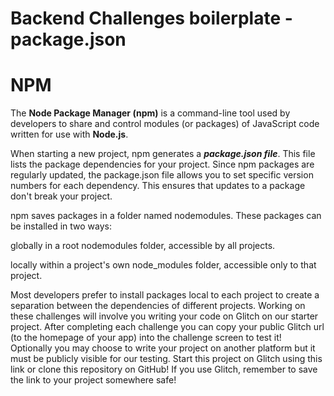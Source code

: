 # Backend Challenges boilerplate - package.json

# NPM

The **Node Package Manager (npm)** is a command-line tool used by developers to share and control modules (or packages) of JavaScript code written for use with **Node.js**. 
 
When starting a new project, npm generates a _**package.json file**_. This file lists the package dependencies for your project. Since npm packages are regularly updated, the package.json file allows you to set specific version numbers for each dependency. This ensures that updates to a package don't break your project. 
 
npm saves packages in a folder named nodemodules. These packages can be installed in two ways: 
 
 

globally in a root nodemodules folder, accessible by all projects. 

locally within a project's own node_modules folder, accessible only to that project. 

 
Most developers prefer to install packages local to each project to create a separation between the dependencies of different projects. Working on these challenges will involve you writing your code on Glitch on our starter project. After completing each challenge you can copy your public Glitch url (to the homepage of your app) into the challenge screen to test it! Optionally you may choose to write your project on another platform but it must be publicly visible for our testing. 
Start this project on Glitch using this link or clone this repository on GitHub! If you use Glitch, remember to save the link to your project somewhere safe! 

